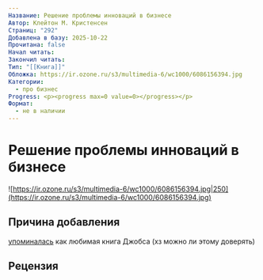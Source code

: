 ```yaml
---
Название: Решение проблемы инноваций в бизнесе
Автор: Клейтон М. Кристенсен
Страниц: "292"
Добавлена в базу: 2025-10-22
Прочитана: false
Начал читать:
Закончил читать:
Тип: "[[Книга]]"
Обложка: https://ir.ozone.ru/s3/multimedia-6/wc1000/6086156394.jpg
Категории:
  - про бизнес
Progress: <p><progress max=0 value=0></progress></p>
Формат:
  - не в наличии
---
```

# Решение проблемы инноваций в бизнесе

![https://ir.ozone.ru/s3/multimedia-6/wc1000/6086156394.jpg|250](https://ir.ozone.ru/s3/multimedia-6/wc1000/6086156394.jpg)

## Причина добавления

[упоминалась](https://www.youtube.com/watch?v=b4vrE9krfGg) как любимая книга Джобса (хз можно ли этому доверять)

## Рецензия
